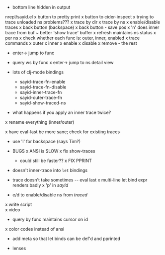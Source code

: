 - bottom line hidden in output

nrepl/sayid.el
x button to pretty print
x button to cider-inspect
x trying to trace unloaded ns problems???
x trace by dir
x trace by ns
x enable/disable traces
x back button (backspace)
x back button - save pos
x 'n' does inner trace from buf
~ better 'show trace' buffer
  x refresh maintains ns status
  x per ns
  x check whether each func is: outer, inner, enabled
  x trace commands
    x outer
    x inner
    x enable
    x disable
    x remove
    - the rest
  - enter-> jump to func
  - query ws by func
  x enter-> jump to ns detail view
- lots of clj-mode bindings
  - sayid-trace-fn-enable
  - sayid-trace-fn-disable
  - sayid-inner-trace-fn
  - sayid-outer-trace-fn
  - sayid-show-traced-ns


- what happens if you apply an inner trace twice?

x rename everything (inner/outer)

x have eval-last be more sane; check for existing traces
- use 'l' for backspace (says Tim?)

- BUGS
 x ANSI is SLOW
   x fix show-traces
   - could still be faster??
 x FIX PPRINT
 - doesn't inner-trace into `let` bindings
 - trace doesn't take sometimes -- eval last
 x multi-line let bind expr renders badly
 x 'p' in *sayid*
 - e/d to enable/disable ns from *traced*

 

x write script  
x video


- query by func maintains cursor on id

x color codes instead of ansi
- add meta so that let binds can be def'd and pprinted

- lenses

